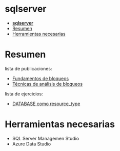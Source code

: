 
# **sqlserver**

- [**sqlserver**](#sqlserver)
- [Resumen](#resumen)
- [Herramientas necesarias](#herramientas-necesarias)

# Resumen

lista de publicaciones:
- [Fundamentos de bloqueos](/00-Fundamentos-de-bloqueos.md)
- [Técnicas de análisis de bloqueos](/01-Tecnica-de-an%C3%A1lisis-de-blqueos.md)

lista de ejercicios:
- [DATABASE como resource_type](/ej01-DATABASE-como-resource_type.md)

# Herramientas necesarias
- SQL Server Managemen Studio
- Azure Data Studio
